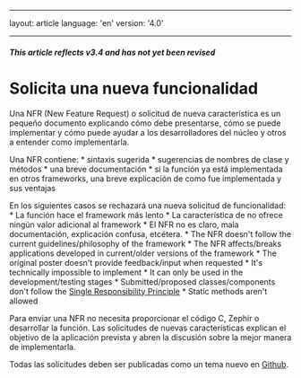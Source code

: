 * * *

layout: article language: 'en' version: '4.0'

* * *

<h5 class="alert alert-warning">This article reflects v3.4 and has not yet been revised</h5>

# Solicita una nueva funcionalidad

Una NFR (New Feature Request) o solicitud de nueva característica es un pequeño documento explicando cómo debe presentarse, cómo se puede implementar y cómo puede ayudar a los desarrolladores del núcleo y otros a entender como implementarla.

Una NFR contiene: * sintaxis sugerida * sugerencias de nombres de clase y métodos * una breve documentación * si la función ya está implementada en otros frameworks, una breve explicación de como fue implementada y sus ventajas

En los siguientes casos se rechazará una nueva solicitud de funcionalidad: * La función hace el framework más lento * La característica de no ofrece ningún valor adicional al framework * El NFR no es claro, mala documentación, explicación confusa, etcétera. * The NFR doesn't follow the current guidelines/philosophy of the framework * The NFR affects/breaks applications developed in current/older versions of the framework * The original poster doesn't provide feedback/input when requested * It's technically impossible to implement * It can only be used in the development/testing stages * Submitted/proposed classes/components don't follow the [Single Responsibility Principle](https://en.wikipedia.org/wiki/Single_responsibility_principle) * Static methods aren't allowed

Para enviar una NFR no necesita proporcionar el código C, Zephir o desarrollar la función. Las solicitudes de nuevas características explican el objetivo de la aplicación prevista y abren la discusión sobre la mejor manera de implementarla.

Todas las solicitudes deben ser publicadas como un tema nuevo en [Github](https://github.com/phalcon/cphalcon/issues).
